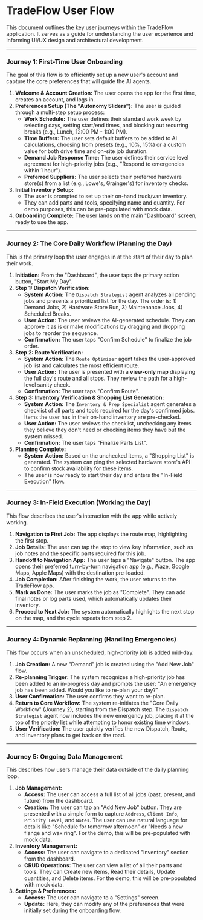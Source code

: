# TradeFlow User Flow

This document outlines the key user journeys within the TradeFlow application. It serves as a guide for understanding the user experience and informing UI/UX design and architectural development.

---

### Journey 1: First-Time User Onboarding

The goal of this flow is to efficiently set up a new user's account and capture the core preferences that will guide the AI agents.

1.  **Welcome & Account Creation:** The user opens the app for the first time, creates an account, and logs in.
2.  **Preferences Setup (The "Autonomy Sliders"):** The user is guided through a multi-step setup process:
    *   **Work Schedule:** The user defines their standard work week by selecting days, setting start/end times, and blocking out recurring breaks (e.g., Lunch, 12:00 PM - 1:00 PM).
    *   **Time Buffers:** The user sets default buffers to be added to AI calculations, choosing from presets (e.g., 10%, 15%) or a custom value for both drive time and on-site job duration.
    *   **Demand Job Response Time:** The user defines their service level agreement for high-priority jobs (e.g., "Respond to emergencies within 1 hour").
    *   **Preferred Suppliers:** The user selects their preferred hardware store(s) from a list (e.g., Lowe's, Grainger's) for inventory checks.
3.  **Initial Inventory Setup:**
    *   The user is prompted to set up their on-hand truck/van inventory.
    *   They can add parts and tools, specifying name and quantity. For demo purposes, this can be pre-populated with mock data.
4.  **Onboarding Complete:** The user lands on the main "Dashboard" screen, ready to use the app.

---

### Journey 2: The Core Daily Workflow (Planning the Day)

This is the primary loop the user engages in at the start of their day to plan their work.

1.  **Initiation:** From the "Dashboard", the user taps the primary action button, "Start My Day".
2.  **Step 1: Dispatch Verification:**
    *   **System Action:** The `Dispatch Strategist` agent analyzes all pending jobs and presents a prioritized list for the day. The order is: 1) Demand Jobs, 2) Hardware Store Run, 3) Maintenance Jobs, 4) Scheduled Breaks.
    *   **User Action:** The user reviews the AI-generated schedule. They can approve it as is or make modifications by dragging and dropping jobs to reorder the sequence.
    *   **Confirmation:** The user taps "Confirm Schedule" to finalize the job order.
3.  **Step 2: Route Verification:**
    *   **System Action:** The `Route Optimizer` agent takes the user-approved job list and calculates the most efficient route.
    *   **User Action:** The user is presented with a **view-only map** displaying the full day's route and all stops. They review the path for a high-level sanity check.
    *   **Confirmation:** The user taps "Confirm Route".
4.  **Step 3: Inventory Verification & Shopping List Generation:**
    *   **System Action:** The `Inventory & Prep Specialist` agent generates a checklist of all parts and tools required for the day's confirmed jobs. Items the user has in their on-hand inventory are pre-checked.
    *   **User Action:** The user reviews the checklist, unchecking any items they believe they don't need or checking items they have but the system missed.
    *   **Confirmation:** The user taps "Finalize Parts List".
5.  **Planning Complete:**
    *   **System Action:** Based on the unchecked items, a "Shopping List" is generated. The system can ping the selected hardware store's API to confirm stock availability for these items.
    *   The user is now ready to start their day and enters the "In-Field Execution" flow.

---

### Journey 3: In-Field Execution (Working the Day)

This flow describes the user's interaction with the app while actively working.

1.  **Navigation to First Job:** The app displays the route map, highlighting the first stop.
2.  **Job Details:** The user can tap the stop to view key information, such as job notes and the specific parts required for this job.
3.  **Handoff to Navigation App:** The user taps a "Navigate" button. The app opens their preferred turn-by-turn navigation app (e.g., Waze, Google Maps, Apple Maps) with the destination pre-loaded.
4.  **Job Completion:** After finishing the work, the user returns to the TradeFlow app.
5.  **Mark as Done:** The user marks the job as "Complete". They can add final notes or log parts used, which automatically updates their inventory.
6.  **Proceed to Next Job:** The system automatically highlights the next stop on the map, and the cycle repeats from step 2.

---

### Journey 4: Dynamic Replanning (Handling Emergencies)

This flow occurs when an unscheduled, high-priority job is added mid-day.

1.  **Job Creation:** A new "Demand" job is created using the "Add New Job" flow.
2.  **Re-planning Trigger:** The system recognizes a high-priority job has been added to an in-progress day and prompts the user: "An emergency job has been added. Would you like to re-plan your day?"
3.  **User Confirmation:** The user confirms they want to re-plan.
4.  **Return to Core Workflow:** The system re-initiates the "Core Daily Workflow" (Journey 2), starting from the Dispatch step. The `Dispatch Strategist` agent now includes the new emergency job, placing it at the top of the priority list while attempting to honor existing time windows.
5.  **User Verification:** The user quickly verifies the new Dispatch, Route, and Inventory plans to get back on the road.

---

### Journey 5: Ongoing Data Management

This describes how users manage their data outside of the daily planning loop.

1.  **Job Management:**
    *   **Access:** The user can access a full list of all jobs (past, present, and future) from the dashboard.
    *   **Creation:** The user can tap an "Add New Job" button. They are presented with a simple form to capture `Address`, `Client Info`, `Priority Level`, and `Notes`. The user can use natural language for details like "Schedule for tomorrow afternoon" or "Needs a new flange and wax ring". For the demo, this will be pre-populated with mock data.
2.  **Inventory Management:**
    *   **Access:** The user can navigate to a dedicated "Inventory" section from the dashboard.
    *   **CRUD Operations:** The user can view a list of all their parts and tools. They can Create new items, Read their details, Update quantities, and Delete items. For the demo, this will be pre-populated with mock data.
3.  **Settings & Preferences:**
    *   **Access:** The user can navigate to a "Settings" screen.
    *   **Update:** Here, they can modify any of the preferences that were initially set during the onboarding flow. 